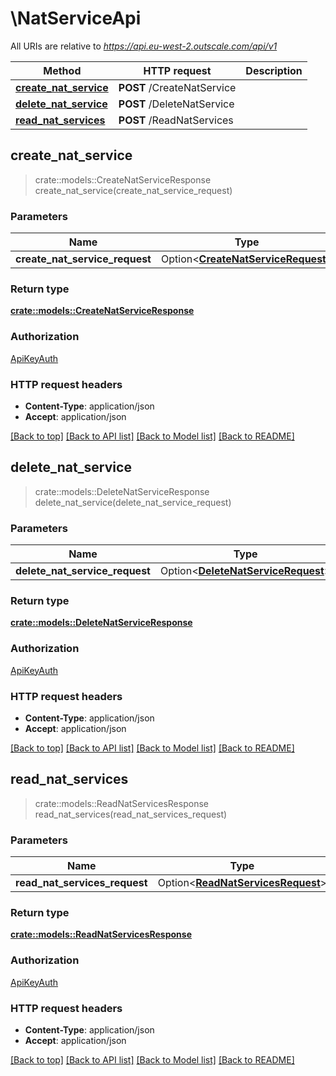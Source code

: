 # \NatServiceApi

All URIs are relative to *https://api.eu-west-2.outscale.com/api/v1*

Method | HTTP request | Description
------------- | ------------- | -------------
[**create_nat_service**](NatServiceApi.md#create_nat_service) | **POST** /CreateNatService | 
[**delete_nat_service**](NatServiceApi.md#delete_nat_service) | **POST** /DeleteNatService | 
[**read_nat_services**](NatServiceApi.md#read_nat_services) | **POST** /ReadNatServices | 



## create_nat_service

> crate::models::CreateNatServiceResponse create_nat_service(create_nat_service_request)


### Parameters


Name | Type | Description  | Required | Notes
------------- | ------------- | ------------- | ------------- | -------------
**create_nat_service_request** | Option<[**CreateNatServiceRequest**](CreateNatServiceRequest.md)> |  |  |

### Return type

[**crate::models::CreateNatServiceResponse**](CreateNatServiceResponse.md)

### Authorization

[ApiKeyAuth](../README.md#ApiKeyAuth)

### HTTP request headers

- **Content-Type**: application/json
- **Accept**: application/json

[[Back to top]](#) [[Back to API list]](../README.md#documentation-for-api-endpoints) [[Back to Model list]](../README.md#documentation-for-models) [[Back to README]](../README.md)


## delete_nat_service

> crate::models::DeleteNatServiceResponse delete_nat_service(delete_nat_service_request)


### Parameters


Name | Type | Description  | Required | Notes
------------- | ------------- | ------------- | ------------- | -------------
**delete_nat_service_request** | Option<[**DeleteNatServiceRequest**](DeleteNatServiceRequest.md)> |  |  |

### Return type

[**crate::models::DeleteNatServiceResponse**](DeleteNatServiceResponse.md)

### Authorization

[ApiKeyAuth](../README.md#ApiKeyAuth)

### HTTP request headers

- **Content-Type**: application/json
- **Accept**: application/json

[[Back to top]](#) [[Back to API list]](../README.md#documentation-for-api-endpoints) [[Back to Model list]](../README.md#documentation-for-models) [[Back to README]](../README.md)


## read_nat_services

> crate::models::ReadNatServicesResponse read_nat_services(read_nat_services_request)


### Parameters


Name | Type | Description  | Required | Notes
------------- | ------------- | ------------- | ------------- | -------------
**read_nat_services_request** | Option<[**ReadNatServicesRequest**](ReadNatServicesRequest.md)> |  |  |

### Return type

[**crate::models::ReadNatServicesResponse**](ReadNatServicesResponse.md)

### Authorization

[ApiKeyAuth](../README.md#ApiKeyAuth)

### HTTP request headers

- **Content-Type**: application/json
- **Accept**: application/json

[[Back to top]](#) [[Back to API list]](../README.md#documentation-for-api-endpoints) [[Back to Model list]](../README.md#documentation-for-models) [[Back to README]](../README.md)

